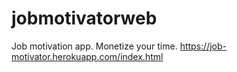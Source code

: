 # jobmotivatorweb
Job motivation app. Monetize your time.
https://job-motivator.herokuapp.com/index.html
